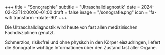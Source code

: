 +++
title = "Sonographie"
subtitle = "Ultraschalldiagnostik"
date = 2024-02-23T14:00:00+01:00
draft = false
image = "/sonografie.png"
icon = 'fa-wifi transform -rotate-90'
+++

Die Ultraschalldiagnostik wird heute von fast allen medizinischen
Fachdisziplinen genutzt.

Schmerzlos, risikofrei und ohne physisch in den Körper einzudringen, liefert die
Sonografie wichtige Informationen über den Zustand fast aller Organe.
